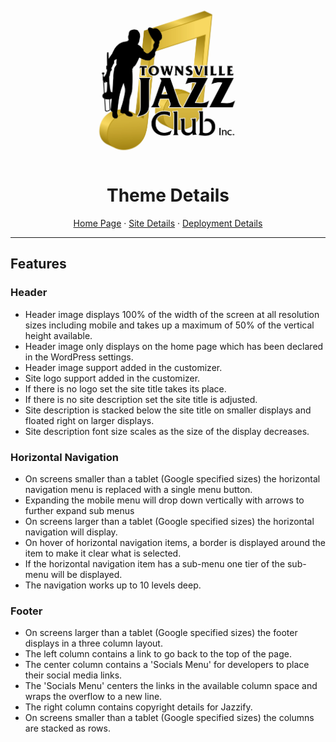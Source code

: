 <div align="center">
    <a href="https://github.com/cp3402-students/cp3402-2021-site-cp3402-2021-team04">
    <img src="documentationResources/TJC-Logo.jpg" alt="Logo" width="250" height="250">
    </a>

<h1>Theme Details</h1>
  <p>
    <a href="#">Home Page</a> · <a href="#">Site Details</a> · <a href="#">Deployment Details</a>
  </p>
</div>
<hr/>

<h2>Features</h2>

<h3>Header</h3>
<ul>
    <li>Header image displays 100% of the width of the screen at all resolution sizes including mobile and takes up a maximum of 50% of the vertical height available.</li>
    <li>Header image only displays on the home page which has been declared in the WordPress settings.</li>
    <li>Header image support added in the customizer.</li>
    <li>Site logo support added in the customizer.</li>
    <li>If there is no logo set the site title takes its place.</li>
    <li>If there is no site description set the site title is adjusted.</li>
    <li>Site description is stacked below the site title on smaller displays and floated right on larger displays.</li>
    <li>Site description font size scales as the size of the display decreases.</li>
</ul>

<h3>Horizontal Navigation</h3>
<ul>
    <li>On screens smaller than a tablet (Google specified sizes) the horizontal navigation menu is replaced with a single menu button.</li>
    <li>Expanding the mobile menu will drop down vertically with arrows to further expand sub menus</li>
    <li>On screens larger than a tablet (Google specified sizes) the horizontal navigation will display.</li>
    <li>On hover of horizontal navigation items, a border is displayed around the item to make it clear what is selected.</li>
    <li>If the horizontal navigation item has a sub-menu one tier of the sub-menu will be displayed.</li>
    <li>The navigation works up to 10 levels deep.</li>
</ul>

<h3>Footer</h3>
<ul>
    <li>On screens larger than a tablet (Google specified sizes) the  footer displays in a three column layout.</li>
    <li>The left column contains a link to go back to the top of the page.</li>
    <li>The center column contains a 'Socials Menu' for developers to place their social media links.</li>
    <li>The 'Socials Menu' centers the links in the available column space and wraps the overflow to a new line.</li>
    <li>The right column contains copyright details for Jazzify.</li>
    <li>On screens smaller than a tablet (Google specified sizes) the columns are stacked as rows.</li>
</ul>